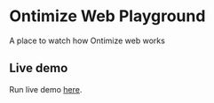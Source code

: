# Ontimize Web Playground

A place to watch how Ontimize web works

## Live demo

Run live demo <a href="https://ontimizeweb.github.io/ontimize-web-ng2-playground" target="_blank" title="live demo">
here</a>.
